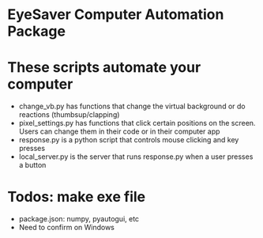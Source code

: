 # EyeSaver Computer Automation Package
# These scripts automate your computer

- change_vb.py has functions that change the virtual background or do reactions (thumbsup/clapping)
- pixel_settings.py has functions that click certain positions on the screen. Users can change them in their code or in their computer app
- response.py is a python script that controls mouse clicking and key presses
- local_server.py is the server that runs response.py when a user presses a button

# Todos: make exe file
- package.json: numpy, pyautogui, etc
- Need to confirm on Windows